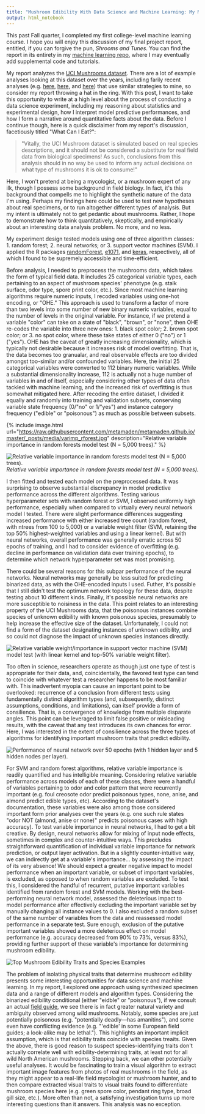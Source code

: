 ```yaml
---
title: "Mushroom Edibility With Data Science and Machine Learning: My ML Final Project"
output: html_notebook
---
```


This past Fall quarter, I completed my first college-level machine learning course. I hope you will enjoy this discussion of my final project report, entitled, if you can forgive the pun, _Shrooms and Tunes_. You can find the report in its entirety in my [machine learning repo](https://github.com/metamaden/machine-learning), where I may eventually add supplemental code and tutorials. 

My report analyzes the [UCI Mushrooms dataset](https://archive.ics.uci.edu/ml/datasets/mushroom). There are a lot of example analyses looking at this dataset over the years, including farily recent analyses (e.g. [here](https://rpubs.com/soumya2g/CUNY-Coursework), [here](http://inmachineswetrust.com/posts/mushroom-classification/), and [here](https://rpubs.com/soumya2g/CUNY-Coursework)) that use similar strategies to mine, so consider my report throwing a hat in the ring. With this post, I want to take this opportunity to write at a high level about the process of conducting a data science experiment, including my reasoning about statistics and experimental design, how I interpret model predictive performances, and how I form a narrative around quantitative facts about the data. Before I continue though, here is a quick disclaimer from my report's discussion, facetiously titled "What Can I Eat?":

>"Vitally, the UCI Mushroom dataset is simulated based on real species descriptions, and it should not be considered a substitute for real field data from biological specimens! As such, conclusions from this analysis should in no way be used to inform any actual decisions on what type of mushrooms it is ok to consume!"

Here, I won't pretend at being a mycologist, or a mushroom expert of any ilk, though I possess some background in field biology. In fact, it's this background that compells me to highlight the synthetic nature of the data I'm using. Perhaps my findings here could be used to test new hypotheses about real specimens, or to run altogether different types of analysis. But my intent is ultimately not to get pedantic about mushrooms. Rather, I hope to demonstrate how to think quantitatively, skeptically, and empirically about an interesting data analysis problem. No more, and no less. 

My experiment design tested models using one of three algorithm classes: 1. random forest; 2. neural networks; or 3. support vector machines (SVM). I applied the R packages [randomForest](https://cran.r-project.org/web/packages/randomForest/index.html), [e1071](https://cran.r-project.org/web/packages/e1071/index.html), and [keras](https://cran.r-project.org/web/packages/keras/index.html), respectively, all of which I found to be supremely accessible and time-efficient.

Before analysis, I needed to preprocess the mushrooms data, which takes the form of typical field data. It includes 25 categorical variable types, each pertaining to an aspect of mushroom species' phenotype (e.g. stalk surface, odor type, spore print color, etc.). Since most machine learning algorithms require numeric inputs, I recoded variables using one-hot encoding, or "OHE." This approach is used to transform a factor of more than two levels into some number of new binary numeric variables, equal to the number of levels in the original variable. For instance, if we pretend a variable "color" can take on a state of "black", "brown", or "none", then OHE re-codes the variable into three new ones: 1. black spot color; 2. brown spot color; or 3. no spot color, where these take states of either 0 ("no") or 1 ("yes"). OHE has the caveat of greatly increasing dimensionality, which is typically not desirable because it increases risk of model overfitting. That is, the data becomes too granualar, and real observable effects are too divided amongst too-similar and/or confounded variables. Here, the initial 25 categorical variables were converted to 112 binary numeric variables. While a substantial dimensionality increase, 112 is actually not a huge number of variables in and of itself, especially considering other types of data often tackled with machine learning, and the increased risk of overfitting is thus somewhat mitigated here. After recoding the entire dataset, I divided it equally and randomly into training and validation subsets, conserving variable state frequency (0/"no" or 1/"yes") and instance category frequency ("edible" or "poisonous") as much as possible between subsets.

{% include image.html url="https://raw.githubusercontent.com/metamaden/metamaden.github.io/master/_posts/media/varimp_rforest.jpg" description="Relative variable importance in random forests model test (N = 5,000 trees)." %}

![Relative variable importance in random forests model test (N = 5,000 trees).](https://raw.githubusercontent.com/metamaden/metamaden.github.io/master/_posts/media/varimp_rforest.jpg)
*Relative variable importance in random forests model test (N = 5,000 trees).*

I then fitted and tested each model on the preprocessed data. It was surprising to observe substantial discrepancy in model predictive performance across the different algorithms. Testing various hyperparameter sets with random forest or SVM, I observed uniformly high performance, especially when compared to virtually every neural network model I tested. There were slight performance differences suggesting increased performance with either increased tree count (random forest, with ntrees from 100 to 5,000) or a variable weight filter (SVM, retaining the top 50% highest-weighted variables and using a linear kernel). But with neural networks, overall performance was generally erratic across 50 epochs of training, and I had to consider evidence of overfitting (e.g. decline in performance on validation data over training epochs), to determine which network hyperparameter set was most promising. 

There could be several reasons for this subpar performance of the neural networks. Neural networks may generally be less suited for predicting binarized data, as with the OHE-encoded inputs I used. Futher, it's possible that I still didn't test the optimum network topology for these data, despite testing about 10 different kinds. Finally, it's possible neural networks are more susceptible to noisiness in the data. This point relates to an interesting property of the UCI Mushrooms data, that the poisonous instances combine species of unknown edibility with known poisonous species, presumably to help increase the effective size of the dataset. Unfortunately, I could not find a form of the dataset designating instances of unknown edibility, and so could not diagnose the impact of unknown species instances directly.

![Relative variable weight/importance in support vector machine (SVM) model test (with linear kernel and top-50% variable weight filter).](https://raw.githubusercontent.com/metamaden/metamaden.github.io/master/_posts/media/varimp_svm.jpg) 

Too often in science, researchers operate as though just one type of test is appropriate for their data, and, coincidentally, the favored test type can tend to coincide with whatever test a researcher happens to be most familiar with. This inadvertent myopia can cause an important point to be overlooked: recurrence of a conclusion from different tests using fundamentally distinct algorithm types (and, subsequently, distinct assumptions, conditions, and limitations), can itself provide a form of consilience. That is, a convergence of knowledge from multiple disparate angles. This point can be leveraged to limit false positive or misleading results, with the caveat that any test introduces its own chances for error. Here, I was interested in the extent of consilience across the three types of algorithms for identifying important mushroom traits that predict edibility.

![Performance of neural network over 50 epochs (with 1 hidden layer and 5 hidden nodes per layer).](https://raw.githubusercontent.com/metamaden/metamaden.github.io/master/_posts/media/nnepoch.jpg)

For SVM and random forest algorithms, relative variable importance is readily quantified and has intelligible meaning. Considering relative variable performance across models of each of these classes, there were a handful of variables pertaining to odor and color pattern that were recurrently important (e.g. foul creosote odor predict poisonous types, none, anise, and almond predict edible types, etc). According to the dataset's documentation, these variables were also among those considered important form prior analyses over the years (e.g. one such rule states "odor NOT (almond, anise or none)" predicts poisonous cases with high accuracy). To test variable importance in neural networks, I had to get a bit creative. By design, neural networks allow for mixing of input node effects, sometimes in complex and counter-intuitive ways. This precludes straightforward quantification of individual variable importance for network prediction, or output layer activation. But in a slightly counter-intuitive way, we can indirectly get at a variable's importance... by assessing the impact of its very absence! We should expect a greater negative impact to model performance when an important variable, or subset of important variables, is excluded, as opposed to when random variables are excluded. To test this, I considered the handful of recurrent, putative important variables identified from random forest and SVM models. Working with the best-performing neural network model, assessed the deleterious impact to model performance after effectively excluding the important variable set by manually changing all instance values to 0. I also excluded a random subset of the same number of variables from the data and reassessed model performance in a separate test. Sure enough, exclusion of the putative important variables showed a more deleterious effect on model performance (e.g. accuracy decreased from 90% to 73%, versus 83%), providing further support of these variable's importance for determining mushroom edibility.

![Top Mushroom Edibility Traits and Species Examples](https://raw.githubusercontent.com/metamaden/metamaden.github.io/master/_posts/media/shroomtable.jpg)

The problem of isolating physical traits that determine mushroom edibility presents some interesting opportunities for data science and machine learning. In my report, I explored one approach using synthesized specimen data and a range of different models and algorithm types. Considering the binarized edibility conditional (either "eidble" or "poisonous"), if we consult an actual [field guide](http://www.svims.ca/council/Lepiot.htm), we see there is in fact greater natural variety and ambiguity observed among wild mushrooms. Notably, some species are just potentially poisonous (e.g. "potentially deadly—has amanitins"), and some even have conflicting evidence (e.g. "'edible' in some European field guides; a look-alike may be lethal."). This highlights an important implicit assumption, which is that edibility traits coincide with species treaits. Given the above, there is good reason to suspect species-identifying traits don't actually correlate well with edibility-determining traits, at least not for all wild North American mushrooms. Stepping back, we can other potentially useful analyses. It would be fascinating to train a visual algorithm to extract important image features from photos of real mushrooms in the field, as they might appear to a real-life field mycologist or mushroom hunter, and to then compare extracted visual traits to visual traits found to differentiate mushroom species here (e.g. green spore color, pendant ring type, broad gill size, etc.). More often than not, a satisfying investigation turns up more interesting questions than it answers. This analysis was no exception.







